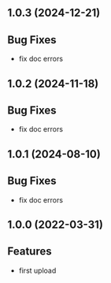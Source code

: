 ## 1.0.3 (2024-12-21)

## Bug Fixes

- fix doc errors

## 1.0.2 (2024-11-18)

## Bug Fixes

- fix doc errors

## 1.0.1 (2024-08-10)

## Bug Fixes

- fix doc errors

## 1.0.0 (2022-03-31)

## Features

- first upload
